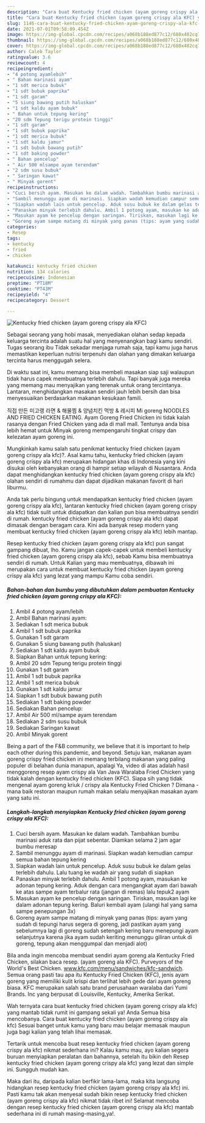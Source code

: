 ```yaml
---
description: "Cara buat Kentucky fried chicken (ayam goreng crispy ala KFC) yang enak dan Mudah Dibuat"
title: "Cara buat Kentucky fried chicken (ayam goreng crispy ala KFC) yang enak dan Mudah Dibuat"
slug: 1146-cara-buat-kentucky-fried-chicken-ayam-goreng-crispy-ala-kfc-yang-enak-dan-mudah-dibuat
date: 2021-07-01T09:58:09.454Z
image: https://img-global.cpcdn.com/recipes/a068b188ed877c12/680x482cq70/kentucky-fried-chicken-ayam-goreng-crispy-ala-kfc-foto-resep-utama.jpg
thumbnail: https://img-global.cpcdn.com/recipes/a068b188ed877c12/680x482cq70/kentucky-fried-chicken-ayam-goreng-crispy-ala-kfc-foto-resep-utama.jpg
cover: https://img-global.cpcdn.com/recipes/a068b188ed877c12/680x482cq70/kentucky-fried-chicken-ayam-goreng-crispy-ala-kfc-foto-resep-utama.jpg
author: Caleb Taylor
ratingvalue: 3.6
reviewcount: 4
recipeingredient:
- "4 potong ayamlebih"
- " Bahan marinasi ayam"
- "1 sdt merica bubuk"
- "1 sdt bubuk paprika"
- "1 sdt garam"
- "5 siung bawang putih haluskan"
- "1 sdt kaldu ayam bubuk"
- " Bahan untuk tepung kering"
- "20 sdm Tepung terigu protein tinggi"
- "1 sdt garam"
- "1 sdt bubuk paprika"
- "1 sdt merica bubuk"
- "1 sdt kaldu jamur"
- "1 sdt bubuk bawang putih"
- "1 sdt baking powder"
- " Bahan pencelup"
- " Air 500 mlsampe ayam terendam"
- "2 sdm susu bubuk"
- " Saringan kawat"
- " Minyak gorent"
recipeinstructions:
- "Cuci bersih ayam. Masukan ke dalam wadah. Tambahkan bumbu marinasi aduk rata dan pijat sebentar. Diamkan selama 2 jam agar bumbu meresap"
- "Sambil menunggu ayam di marinasi. Siapkan wadah kemudian campur semua bahan tepung kering"
- "Siapkan wadah lain untuk pencelup. Aduk susu bubuk ke dalam gelas terlebih dahulu. Lalu tuang ke wadah air yang sudah di siapkan"
- "Panaskan minyak terlebih dahulu. Ambil 1 potong ayam, masukan ke adonan tepung kering. Aduk dengan cara mengangkat ayam dari bawah ke atas sampe ayam terbalur rata (jangan di remas) lalu tepuk2 ayam"
- "Masukan ayam ke pencelup dengan saringan. Tiriskan, masukan lagi ke dalam adonan tepung kering. Baluri kembali ayam (ulangi hal yang sama sampe penepungan 3x)"
- "Goreng ayam sampe matang di minyak yang panas (tips: ayam yang sudah di tepungi harus segera di goreng, jadi pastikan ayam yang sebelumnya lagi di goreng sudah setengah kering baru menepungi ayam selanjutnya karena jika ayam sudah keriting menunggu giliran untuk di goreng, tepung akan menggumpal dan menjadi alot)"
categories:
- Resep
tags:
- kentucky
- fried
- chicken

katakunci: kentucky fried chicken 
nutrition: 134 calories
recipecuisine: Indonesian
preptime: "PT18M"
cooktime: "PT43M"
recipeyield: "4"
recipecategory: Dessert

---
```



![Kentucky fried chicken (ayam goreng crispy ala KFC)](https://img-global.cpcdn.com/recipes/a068b188ed877c12/680x482cq70/kentucky-fried-chicken-ayam-goreng-crispy-ala-kfc-foto-resep-utama.jpg)

Sebagai seorang yang hobi masak, menyediakan olahan sedap kepada keluarga tercinta adalah suatu hal yang menyenangkan bagi kamu sendiri. Tugas seorang ibu Tidak sekadar menjaga rumah saja, tapi kamu juga harus memastikan keperluan nutrisi terpenuhi dan olahan yang dimakan keluarga tercinta harus menggugah selera.

Di waktu  saat ini, kamu memang bisa membeli masakan siap saji walaupun tidak harus capek membuatnya terlebih dahulu. Tapi banyak juga mereka yang memang mau menyajikan yang terenak untuk orang tercintanya. Lantaran, menghidangkan masakan sendiri jauh lebih bersih dan bisa menyesuaikan berdasarkan makanan kesukaan famili. 

직접 만든 미고랭 라면 &amp; 해물찜 &amp; 양념치킨 먹방 &amp; 레시피 Mi goreng NOODLES AND FRIED CHICKEN EATING. Ayam Goreng Fried Chicken ini tidak kalah rasanya dengan Fried Chicken yang ada di mall mall. Tentunya anda bisa lebih hemat untuk Minyak goreng mempengaruhi tingkat crispy dan kelezatan ayam goreng ini.

Mungkinkah kamu salah satu penikmat kentucky fried chicken (ayam goreng crispy ala kfc)?. Asal kamu tahu, kentucky fried chicken (ayam goreng crispy ala kfc) merupakan hidangan khas di Indonesia yang kini disukai oleh kebanyakan orang di hampir setiap wilayah di Nusantara. Anda dapat menghidangkan kentucky fried chicken (ayam goreng crispy ala kfc) olahan sendiri di rumahmu dan dapat dijadikan makanan favorit di hari liburmu.

Anda tak perlu bingung untuk mendapatkan kentucky fried chicken (ayam goreng crispy ala kfc), lantaran kentucky fried chicken (ayam goreng crispy ala kfc) tidak sulit untuk didapatkan dan kalian pun bisa membuatnya sendiri di rumah. kentucky fried chicken (ayam goreng crispy ala kfc) dapat dimasak dengan beragam cara. Kini ada banyak resep modern yang membuat kentucky fried chicken (ayam goreng crispy ala kfc) lebih mantap.

Resep kentucky fried chicken (ayam goreng crispy ala kfc) pun sangat gampang dibuat, lho. Kamu jangan capek-capek untuk membeli kentucky fried chicken (ayam goreng crispy ala kfc), sebab Kamu bisa membuatnya sendiri di rumah. Untuk Kalian yang mau membuatnya, dibawah ini merupakan cara untuk membuat kentucky fried chicken (ayam goreng crispy ala kfc) yang lezat yang mampu Kamu coba sendiri.

<!--inarticleads1-->

##### Bahan-bahan dan bumbu yang dibutuhkan dalam pembuatan Kentucky fried chicken (ayam goreng crispy ala KFC):

1. Ambil 4 potong ayam/lebih
1. Ambil  Bahan marinasi ayam:
1. Sediakan 1 sdt merica bubuk
1. Ambil 1 sdt bubuk paprika
1. Gunakan 1 sdt garam
1. Gunakan 5 siung bawang putih (haluskan)
1. Sediakan 1 sdt kaldu ayam bubuk
1. Siapkan  Bahan untuk tepung kering:
1. Ambil 20 sdm Tepung terigu protein tinggi
1. Gunakan 1 sdt garam
1. Ambil 1 sdt bubuk paprika
1. Ambil 1 sdt merica bubuk
1. Gunakan 1 sdt kaldu jamur
1. Siapkan 1 sdt bubuk bawang putih
1. Sediakan 1 sdt baking powder
1. Sediakan  Bahan pencelup:
1. Ambil  Air 500 ml/sampe ayam terendam
1. Sediakan 2 sdm susu bubuk
1. Sediakan  Saringan kawat
1. Ambil  Minyak gorent


Being a part of the F&amp;B community, we believe that it is important to help each other during this pandemic, and beyond. Setuju kan, makanan ayam goreng crispy fried chicken ini memang terbilang makanan yang paling populer di belahan dunia manapun, apalagi Ya, video di atas adalah hasil menggoreng resep ayam crispy ala Van Java Waralaba Fried Chicken yang tidak kalah dengan kentucky fried chicken (KFC). Siapa sih yang tidak mengenal ayam goreng kriuk / crispy ala Kentucky Fried Chicken ? Dimana - mana baik restoran maupun rumah makan selalu menyajikan masakan ayam yang satu ini. 

<!--inarticleads2-->

##### Langkah-langkah menyiapkan Kentucky fried chicken (ayam goreng crispy ala KFC):

1. Cuci bersih ayam. Masukan ke dalam wadah. Tambahkan bumbu marinasi aduk rata dan pijat sebentar. Diamkan selama 2 jam agar bumbu meresap
1. Sambil menunggu ayam di marinasi. Siapkan wadah kemudian campur semua bahan tepung kering
1. Siapkan wadah lain untuk pencelup. Aduk susu bubuk ke dalam gelas terlebih dahulu. Lalu tuang ke wadah air yang sudah di siapkan
1. Panaskan minyak terlebih dahulu. Ambil 1 potong ayam, masukan ke adonan tepung kering. Aduk dengan cara mengangkat ayam dari bawah ke atas sampe ayam terbalur rata (jangan di remas) lalu tepuk2 ayam
1. Masukan ayam ke pencelup dengan saringan. Tiriskan, masukan lagi ke dalam adonan tepung kering. Baluri kembali ayam (ulangi hal yang sama sampe penepungan 3x)
1. Goreng ayam sampe matang di minyak yang panas (tips: ayam yang sudah di tepungi harus segera di goreng, jadi pastikan ayam yang sebelumnya lagi di goreng sudah setengah kering baru menepungi ayam selanjutnya karena jika ayam sudah keriting menunggu giliran untuk di goreng, tepung akan menggumpal dan menjadi alot)


Bila anda ingin mencoba membuat sendiri ayam goreng ala Kentucky Fried Chicken, silakan baca resep. (ayam goreng ala KFC). Purveyors of the World&#39;s Best Chicken. www.kfc.com/menu/sandwiches/kfc-sandwich. Semua orang pasti tau apa itu Kentucky Fried Chicken (KFC), jenis ayam goreng yang memiliki kulit krispi dan terlihat lebih gede dari ayam goreng biasa. KFC merupakan salah satu brand perusahaan waralaba dari Yumi Brands. Inc yang berpusat di Louisville, Kentucky, Amerika Serikat. 

Wah ternyata cara buat kentucky fried chicken (ayam goreng crispy ala kfc) yang mantab tidak rumit ini gampang sekali ya! Anda Semua bisa mencobanya. Cara buat kentucky fried chicken (ayam goreng crispy ala kfc) Sesuai banget untuk kamu yang baru mau belajar memasak maupun juga bagi kalian yang telah lihai memasak.

Tertarik untuk mencoba buat resep kentucky fried chicken (ayam goreng crispy ala kfc) nikmat sederhana ini? Kalau kamu mau, ayo kalian segera buruan menyiapkan peralatan dan bahannya, setelah itu bikin deh Resep kentucky fried chicken (ayam goreng crispy ala kfc) yang lezat dan simple ini. Sungguh mudah kan. 

Maka dari itu, daripada kalian berfikir lama-lama, maka kita langsung hidangkan resep kentucky fried chicken (ayam goreng crispy ala kfc) ini. Pasti kamu tak akan menyesal sudah bikin resep kentucky fried chicken (ayam goreng crispy ala kfc) nikmat tidak ribet ini! Selamat mencoba dengan resep kentucky fried chicken (ayam goreng crispy ala kfc) mantab sederhana ini di rumah masing-masing,ya!.

